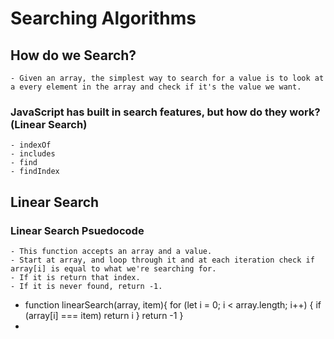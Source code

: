 # Searching Algorithms

## How do we Search? 
    - Given an array, the simplest way to search for a value is to look at a every element in the array and check if it's the value we want. 

### JavaScript has built in search features, but how do they work? (Linear Search)
    - indexOf
    - includes
    - find
    - findIndex

## Linear Search
  
### Linear Search Psuedocode
    - This function accepts an array and a value. 
    - Start at array, and loop through it and at each iteration check if array[i] is equal to what we're searching for.
    - If it is return that index.
    - If it is never found, return -1.

-
  function linearSearch(array, item){
 for (let i = 0; i < array.length; i++) {
     if (array[i] === item) return i
 }
 return -1
}
-